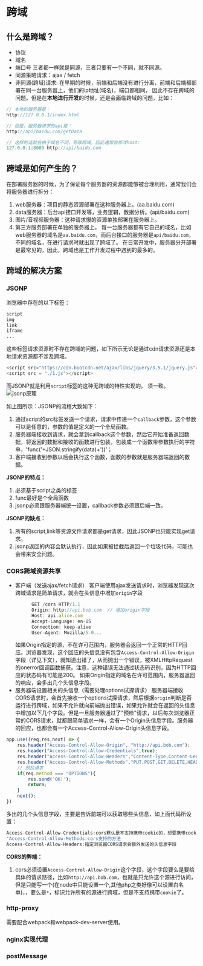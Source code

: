 # 跨域

## 什么是跨域？
- 协议
- 域名
- 端口号
三者都一样就是同源，三者只要有一个不同，就不同源。
- 同源策略请求：ajax / fetch
- 非同源(跨域)请求:
在早期的时候，前端和后端没有进行分离，前端和后端都部署在同一台服务器上，他们的ip地址(域名)，端口都相同，
因此不存在跨域的问题。但是在**本地进行开发**的时候，还是会面临跨域的问题，比如：

```js
// 本地的服务器是：
http://127.0.0.1/index.html
```

```js
// 但是，服务器请求的api是：
http://api/baidu.com/getData
```

```js
// 这样的话就会由于域名不同，导致跨域，因此通常会修改host:
127.0.0.1:8080 http://api/baidu.com
```

## 跨域是如何产生的？

在部署服务器的时候，为了保证每个服务器的资源都能够被合理利用，通常我们会将服务器进行拆分：
1. web服务器：项目的静态资源部署在这种服务器上。(aa.baidu.com)
2. data服务器：后台api接口开发等，业务逻辑，数据分析。(api/baidu.com)
3. 图片/音视频服务器：这种请求慢的资源单独部署在服务器上。
4. 第三方服务部署在单独的服务器上。
每一台服务器都有它自己的域名，比如web服务器的域名是`aa.baidu.com`，而后台接口的服务器是`api/baidu.com`，不同的域名，在进行请求时就出现了跨域了。
在日常开发中，服务器分开部署是最常见的，因此，跨域也是工作开发过程中遇到的最多的。

## 跨域的解决方案


### JSONP
浏览器中存在的以下标签：
```html
script
img
link
iframe
...
```
这些标签请求资源时不存在跨域的问题，如下所示无论是通过cdn请求资源还是本地请求资源都不涉及跨域。
```js
<script src="https://cdn.bootcdn.net/ajax/libs/jquery/3.5.1/jquery.js"></script>
<script src = "./1.js"></script>
```
而JSONP就是利用`script`标签的这种无跨域的特性实现的。
须一致。
![jsonp原理](https://ftp.bmp.ovh/imgs/2021/03/183348b65c44d9e6.png)

如上图所示：JSONP的流程大致如下：
1. 通过script的src标签发送一个请求，请求中传递一个`callback`参数，这个参数可以是任意的，参数的值是定义的一个全局函数。
2. 服务器端接收到请求，就会拿到callback这个参数，然后它开始准备返回数据，将返回的数据和接收的函数进行包装，包装成一个函数带参数执行的字符串，'func('+JSON.stringify(data)+'))'；
3. 客户端接收到参数以后会执行这个函数，函数的参数就是服务器端返回的数据。

**JSONP的特点：**
1. 必须基于script之类的标签
2. func最好是个全局函数
3. jsonp必须跟服务器端统一设置，callback参数必须跟后端一致。

**JSONP的缺点：**
1. 所有的script,link等资源文件请求都是get请求，因此JSONP也只能实现get请求。
2. jsonp返回的内容会默认执行，因此如果被拦截后返回一个垃圾代码，可能也会带来安全问题。


### CORS跨域资源共享

- 客户端（发送ajax/fetch请求）
  客户端使用ajax发送请求时，浏览器发现这次跨域请求是简单请求，就会在头信息中增加`origin`字段
  ```js
        GET /cors HTTP/1.1
        Origin: http://api.bob.com  // 增加origin字段
        Host: api.alice.com
        Accept-Language: en-US
        Connection: keep-alive
        User-Agent: Mozilla/5.0...
  ```
  如果Origin指定的源，不在许可范围内，服务器会返回一个正常的HTTP回应。浏览器发现，这个回应的头信息没有包含`Access-Control-Allow-Origin`字段（详见下文），就知道出错了，从而抛出一个错误，被XMLHttpRequest的onerror回调函数捕获。注意，这种错误无法通过状态码识别，因为HTTP回应的状态码有可能是200。
  如果Origin指定的域名在许可范围内，服务器返回的响应，会多出几个头信息字段。
- 服务器端设置相关的头信息（需要处理options试探请求）
服务器端接收CORS请求时，会首先接收一个options试探请求，然后根据`origin`判断是否运行进行跨域，如果不允许就向前端抛出错误，如果允许就会在返回的头信息中增加以下几个字段。但是一旦服务器通过了"预检"请求，以后每次浏览器正常的CORS请求，就都跟简单请求一样，会有一个Origin头信息字段。服务器的回应，也都会有一个Access-Control-Allow-Origin头信息字段。
```js
app.use((req,res,next) => {
    res.header("Access-Control-Allow-Origin", "http://api.bob.com");
    res.header("Access-Control-Allow-Credentials",true);
    res.header("Access-Control-Allow-Headers","Content-Type,Content-Length,Authorization,Accept,X-Requested-With");
    res.header("Access-Control-Allow-Methods","PUT,POST,GET,DELETE,HEAD,OPTIONS"),
    // 预检请求
    if(req.method === "OPTIONS"){
        res.send('OK!');
        return;
    }
    next();
})
```
多出的几个头信息字段，主要是告诉前端可以获取哪些头信息，如上面代码所设置：
```js
Access-Control-Allow-Credentials:cors默认是不支持携带cookie的，想要携带cookie需要前后端都开启
"Access-Control-Allow-Methods:cors支持的方法
Access-Control-Allow-Headers:指定浏览器CORS请求会额外发送的头信息字段
```

**CORS的弊端：**
1. cors必须设置`Access-Control-Allow-Origin`这个字段，这个字段要么是要给具体的请求路径，比如`http://api.bob.com`，也就是只允许这个源进行访问，但是只能写一个(在node中只能设置一个,其他php之类好像可以设置白名单)，，要么是`*`，标识允许所有的源进行跨域，但是不支持携带`cookie`了。


### http-proxy
需要配合webpack和webpack-dev-server使用。

### nginx实现代理

### postMessage
